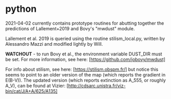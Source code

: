 # python #

2021-04-02 currently contains prototype routines for abutting together the predictions of Lallement+2019 and Bovy's "mwdust" module. 

Lallement et al. 2019 is queried using the routine stilism_local.py, written by Alessandro Mazzi and modified lightly by Will.

**WATCHOUT** - to run Bovy et al., the environment variable DUST_DIR must be set. For more information, see here: [https://github.com/jobovy/mwdust]

For info about stilism, see here: [https://stilism.obspm.fr/] but notice this seems to point to an older version of the map (which reports the gradient in E(B-V)). The updated 
version (which reports extinction as A_555, or roughly A_V), can be found at Vizier: [http://cdsarc.unistra.fr/viz-bin/cat/J/A+A/625/A135]

